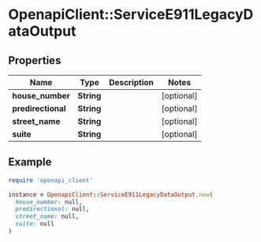 # OpenapiClient::ServiceE911LegacyDataOutput

## Properties

| Name | Type | Description | Notes |
| ---- | ---- | ----------- | ----- |
| **house_number** | **String** |  | [optional] |
| **predirectional** | **String** |  | [optional] |
| **street_name** | **String** |  | [optional] |
| **suite** | **String** |  | [optional] |

## Example

```ruby
require 'openapi_client'

instance = OpenapiClient::ServiceE911LegacyDataOutput.new(
  house_number: null,
  predirectional: null,
  street_name: null,
  suite: null
)
```

